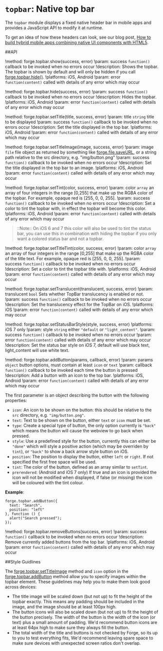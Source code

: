 ``topbar``: Native top bar
==========================

The ``topbar`` module displays a fixed native header bar in mobile apps
and provides a JavaScript API to modify it at runtime.

To get an idea of how these headers can look, see our blog post, [How to build hybrid mobile apps combining native UI components with HTML5](http://trigger.io/cross-platform-application-development-blog/2012/04/30/how-to-build-hybrid-mobile-apps-combining-native-ui-components-with-html5/).

##API

!method: forge.topbar.show(success, error)
!param: success `function()` callback to be invoked when no errors occur
!description: Shows the topbar. The topbar is shown by default and will only be hidden if you call [forge.topbar.hide()](index.html#forgetopbarhidesuccess-error).
!platforms: iOS, Android
!param: error `function(content)` called with details of any error which may occur

!method: forge.topbar.hide(success, error)
!param: success `function()` callback to be invoked when no errors occur
!description: Hides the topbar.
!platforms: iOS, Android
!param: error `function(content)` called with details of any error which may occur

!method: forge.topbar.setTitle(title, success, error)
!param: title `string` title to be displayed
!param: success `function()` callback to be invoked when no errors occur
!description: Set the title displayed in the top bar.
!platforms: iOS, Android
!param: error `function(content)` called with details of any error which may occur

!method: forge.topbar.setTitleImage(image, success, error)
!param: image `file` file object as returned by something like [forge.file.saveURL](file.html#forgefilesaveurlurl-success-error), or a string path relative to the src directory, e.g. "img/button.png"
!param: success `function()` callback to be invoked when no errors occur
!description: Set the title displayed in the top bar to an image.
!platforms: iOS, Android
!param: error `function(content)` called with details of any error which may occur

!method: forge.topbar.setTint(color, success, error)
!param: color `array` an array of four integers in the range [0,255] that make up the RGBA color of the topbar. For example, opaque red is [255, 0, 0, 255].
!param: success `function()` callback to be invoked when no errors occur
!description: Set a color to tint the topbar with, in effect the topbar will become this color.
!platforms: iOS, Android
!param: error `function(content)` called with details of any error which may occur

> ::Note:: On iOS 6 and 7 this color will also be used to tint the status bar, you can
use this in combination with hiding the topbar if you only want a
colored status bar and not a topbar.

!method: forge.topbar.setTitleTint(color, success, error)
!param: color `array` an array of four integers in the range [0,255] that make up the RGBA color of the title text. For example, opaque red is [255, 0, 0, 255].
!param: success `function()` callback to be invoked when no errors occur
!description: Set a color to tint the topbar title with.
!platforms: iOS, Android
!param: error `function(content)` called with details of any error which may occur

!method: forge.topbar.setTranslucent(translucent, success, error)
!param: translucent `bool` Sets whether TopBar translucency is enabled or not.
!param: success `function()` callback to be invoked when no errors occur
!description: Set the translucency effect for the TopBar on iOS.
!platforms: iOS
!param: error `function(content)` called with details of any error which may occur

!method: forge.topbar.setStatusBarStyle(style, success, error)
!platforms: iOS 7 only
!param: style `string` either ``"default`` or ``"light_content"``.
!param: success `function()` callback to be invoked when no errors occur
!param: error `function(content)` called with details of any error which may occur
!description: Set the status bar style on iOS 7, default will use black text, light_content will use white text.

!method: forge.topbar.addButton(params, callback, error)
!param: params `object` button options, must contain at least ``icon`` or ``text``
!param: callback `function()` callback to be invoked each time the button is pressed
!description: Add a button with an icon to the top bar.
!platforms: iOS, Android
!param: error `function(content)` called with details of any error which may occur

The first parameter is an object describing the button with the following properties:

-  ``icon``: An icon to be shown on the button: this should be relative
   to the ``src`` directory, e.g. ``"img/button.png"``.
-  ``text``: Text to be shown on the button, either ``text`` or ``icon``
   must be set.
-  ``type``: Create a special type of button, the only option currently
   is ``"back"`` which means the button will cause the webview to go
   back when pressed.
-  ``style``: Use a predefined style for the button, currently this can
   either be ``"done"`` which will style a positive action (which may be
   overriden by ``tint``), or ``"back"`` to show a back arrow style
   button on iOS.
-  ``position``: The position to display the button, either ``left`` or
   ``right``. If not specified the first free space will be used.
-  ``tint``: The color of the button, defined as an array similar to
   ``setTint``.
-  ``prerendered``: (Android and iOS 7 only) If true and an icon is provided the icon will not be modified when displayed, if false (or missing) the icon will be coloured with the tint colour.

**Example**:

	forge.topbar.addButton({
	  text: "Search",
	  position: "left"
	}, function () {
	  alert("Search pressed");
	});

!method: forge.topbar.removeButtons(success, error)
!param: success `function()` callback to be invoked when no errors occur
!description: Remove currently added buttons from the top bar.
!platforms: iOS, Android
!param: error `function(content)` called with details of any error which may occur

##Style Guidlines

The [forge.topbar.setTitleImage](index.html#forgetopbarsettitleimageimage-success-error) method and ``icon`` option in the [forge.topbar.addButton](index.html#forgetopbaraddbuttonparams-callback-error)
method allow you to specify images within the topbar element. These
guidelines may help you to make them look good across devices:

-  The title image will be scaled down (but not up) to fit the
height of the topbar exactly. This means any padding should be
included in the image, and the image should be at least 100px
high.
-  The button icons will also be scaled down (but not up) to fit the
height of the button precisely. The width of the button is the
width of the icon (or text) plus a small amount of padding. We'd
recommend button icons are at least 64px high to make sure they
always fill the button.
-  The total width of the title and buttons is not checked by Forge,
so its up to you to test everything fits, We'd recommend leaving
spare space to make sure devices with unexpected screen ratios
don't overlap.
